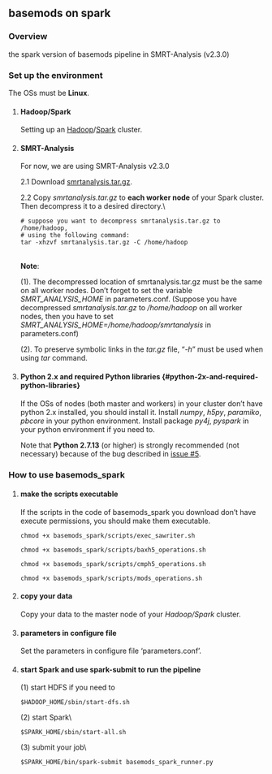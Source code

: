 [](#basemods-on-spark)basemods on spark
---------------------------------------

### [](#overview)Overview

the spark version of basemods pipeline in SMRT-Analysis (v2.3.0)

### [](#set-up-the-environment)Set up the environment

The OSs must be **Linux**.

1.  #### [](#hadoopspark)Hadoop/Spark

    Setting up an
    [Hadoop](http://hadoop.apache.org/)/[Spark](https://spark.apache.org/)
    cluster.

2.  #### [](#smrt-analysis)SMRT-Analysis

    For now, we are using SMRT-Analysis v2.3.0

    2.1 Download
    [smrtanalysis.tar.gz](https://1drv.ms/u/s!AgfGWBktzWTwgjc7p4vgxt15FPQE).

    2.2 Copy *smrtanalysis.tar.gz* to **each worker node** of your Spark
    cluster. Then decompress it to a desired directory.\

        # suppose you want to decompress smrtanalysis.tar.gz to /home/hadoop, 
        # using the following command: 
        tar -xhzvf smrtanalysis.tar.gz -C /home/hadoop

    \
     **Note**:

    (1). The decompressed location of smrtanalysis.tar.gz must be the
    same on all worker nodes. Don’t forget to set the variable
    *SMRT\_ANALYSIS\_HOME* in parameters.conf. (Suppose you have
    decompressed *smrtanalysis.tar.gz* to */home/hadoop* on all worker
    nodes, then you have to set
    *SMRT\_ANALYSIS\_HOME=/home/hadoop/smrtanalysis* in parameters.conf)

    (2). To preserve symbolic links in the *tar.gz* file, “*-h*” must be
    used when using *tar* command.

3.  #### [](#python-2x-and-required-python-libraries)Python 2.x and required Python libraries {#python-2x-and-required-python-libraries}

    If the OSs of nodes (both master and workers) in your cluster don’t
    have python 2.x installed, you should install it. Install *numpy*,
    *h5py*, *paramiko*, *pbcore* in your python environment. Install
    package *py4j*, *pyspark* in your python environment if you need to.

    Note that **Python 2.7.13** (or higher) is strongly recommended (not
    necessary) because of the bug described in [issue
    \#5](https://github.com/PengNi/basemods_spark/issues/5).

### [](#how-to-use-basemods_spark)How to use basemods\_spark

1.  #### [](#make-the-scripts-executable)make the scripts executable

    If the scripts in the code of basemods\_spark you download don’t
    have execute permissions, you should make them executable.

        chmod +x basemods_spark/scripts/exec_sawriter.sh

        chmod +x basemods_spark/scripts/baxh5_operations.sh

        chmod +x basemods_spark/scripts/cmph5_operations.sh

        chmod +x basemods_spark/scripts/mods_operations.sh

2.  #### [](#copy-your-data)copy your data

    Copy your data to the master node of your *Hadoop/Spark* cluster.

3.  #### [](#parameters-in-configure-file)parameters in configure file

    Set the parameters in configure file ‘parameters.conf’.

4.  #### [](#start-spark-and-use-spark-submit-to-run-the-pipeline)start Spark and use spark-submit to run the pipeline

    ​(1) start HDFS if you need to

        $HADOOP_HOME/sbin/start-dfs.sh

    ​(2) start Spark\

        $SPARK_HOME/sbin/start-all.sh

    ​(3) submit your job\

        $SPARK_HOME/bin/spark-submit basemods_spark_runner.py

